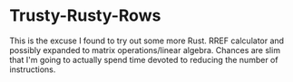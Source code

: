 # Trusty-Rusty-Rows
This is the excuse I found to try out some more Rust. RREF calculator and possibly expanded to matrix operations/linear algebra. Chances are slim that I'm going to actually spend time devoted to reducing the number of instructions.
